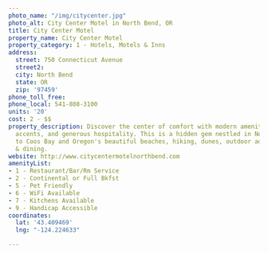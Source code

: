 ```yaml
---
photo_name: "/img/citycenter.jpg"
photo_alt: City Center Motel in North Bend, OR
title: City Center Motel
property_name: City Center Motel
property_category: 1 - Hotels, Motels & Inns
address:
  street: 750 Connecticut Avenue
  street2: 
  city: North Bend
  state: OR
  zip: '97459'
phone_toll_free: 
phone_local: 541-808-3100
units: '20'
cost: 2 - $$
property_description: Discover the center of comfort with modern amenities, luxurious
  accents, and generous hospitality. This is a hidden gem nestled in North Bend, close
  to Coos Bay and Oregon's beautiful beaches, hiking, dunes, outdoor adventures, shops
  & dining.
website: http://www.citycentermotelnorthbend.com
amenityList:
- 1 - Restaurant/Bar/Rm Service
- 2 - Continental or Full Bkfst
- 5 - Pet Friendly
- 6 - WiFi Available
- 7 - Kitchens Available
- 9 - Handicap Accessible
coordinates:
  lat: '43.409469'
  lng: "-124.224633"

---
```

